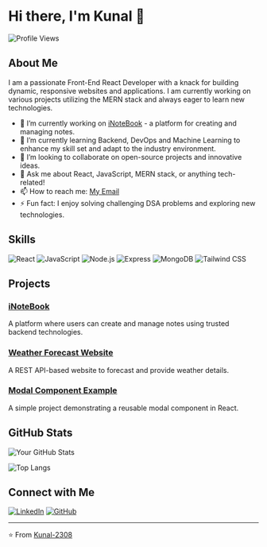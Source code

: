 # Hi there, I'm Kunal 👋

![Profile Views](https://komarev.com/ghpvc/?username=kunal-2308&color=blue)

## About Me

I am a passionate Front-End React Developer with a knack for building dynamic, responsive websites and applications. I am currently working on various projects utilizing the MERN stack and always eager to learn new technologies.

- 🔭 I’m currently working on [iNoteBook](https://github.com/kunal-2308/iNoteBook) - a platform for creating and managing notes.
- 🌱 I’m currently learning Backend, DevOps and Machine Learning to enhance my skill set and adapt to the industry environment.
- 👯 I’m looking to collaborate on open-source projects and innovative ideas.
- 💬 Ask me about React, JavaScript, MERN stack, or anything tech-related!
- 📫 How to reach me: [My Email](mailto:kunaltaware210@gmail.com)
- ⚡ Fun fact: I enjoy solving challenging DSA problems and exploring new technologies.

## Skills

![React](https://img.shields.io/badge/-React-black?style=flat-square&logo=react)
![JavaScript](https://img.shields.io/badge/-JavaScript-black?style=flat-square&logo=javascript)
![Node.js](https://img.shields.io/badge/-Node.js-black?style=flat-square&logo=node.js)
![Express](https://img.shields.io/badge/-Express-black?style=flat-square&logo=express)
![MongoDB](https://img.shields.io/badge/-MongoDB-black?style=flat-square&logo=mongodb)
![Tailwind CSS](https://img.shields.io/badge/-Tailwind_CSS-black?style=flat-square&logo=tailwind-css)

## Projects

### [iNoteBook](https://github.com/kunal-2308/iNoteBook)
A platform where users can create and manage notes using trusted backend technologies.

### [Weather Forecast Website](https://github.com/kunal-2308/weather-forecast-website)
A REST API-based website to forecast and provide weather details.

### [Modal Component Example](https://github.com/kunal-2308/modal-component-example)
A simple project demonstrating a reusable modal component in React.

## GitHub Stats

![Your GitHub Stats](https://github-readme-stats.vercel.app/api?username=kunal-2308&show_icons=true&theme=radical)

![Top Langs](https://github-readme-stats.vercel.app/api/top-langs/?username=kunal-2308&layout=compact&theme=radical)

## Connect with Me

[![LinkedIn](https://img.shields.io/badge/LinkedIn-blue?style=flat-square&logo=linkedin)](https://www.linkedin.com/in/kunal-taware-a76832233/)
[![GitHub](https://img.shields.io/badge/GitHub-black?style=flat-square&logo=github)](https://github.com/kunal-2308)

---

⭐️ From [Kunal-2308](https://github.com/kunal-2308)
